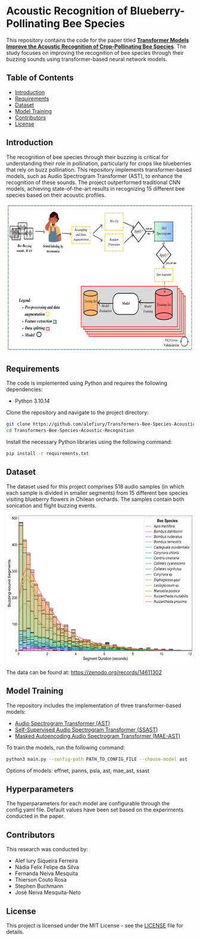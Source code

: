 # Acoustic Recognition of Blueberry-Pollinating Bee Species

This repository contains the code for the paper titled [**Transformer Models Improve the Acoustic Recognition of Crop-Pollinating Bee Species**](https://www.frontiersin.org/journals/plant-science/articles/10.3389/fpls.2023.1081050/full). The study focuses on improving the recognition of bee species through their buzzing sounds using transformer-based neural network models.

## Table of Contents
- [Introduction](#introduction)
- [Requirements](#requirements)
- [Dataset](#dataset)
- [Model Training](#model-training)
- [Contributors](#contributors)
- [License](#license)

## Introduction

The recognition of bee species through their buzzing is critical for understanding their role in pollination, particularly for crops like blueberries that rely on buzz pollination. This repository implements transformer-based models, such as Audio Spectrogram Transformer (AST), to enhance the recognition of these sounds. The project outperformed traditional CNN models, achieving state-of-the-art results in recognizing 15 different bee species based on their acoustic profiles.

<div align="center">
  <img src="resources/pipeline.png" alt="Training Pipeline" height="400">
</div>

## Requirements

The code is implemented using Python and requires the following dependencies:
- Python 3.10.14

Clone the repository and navigate to the project directory:

```bash
git clone https://github.com/alefiury/Transformers-Bee-Species-Acoustic-Recognition.git
cd Transformers-Bee-Species-Acoustic-Recognition
```

Install the necessary Python libraries using the following command:

```bash
pip install -r requirements.txt
```

## Dataset

The dataset used for this project comprises 518 audio samples (in which each sample is divided in smaller segments) from 15 different bee species visiting blueberry flowers in Chilean orchards. The samples contain both sonication and flight buzzing events.

<div align="center">
  <img src="resources/class_dist.png" alt="Training Pipeline" height="400">
</div>

The data can be found at: https://zenodo.org/records/14611302

## Model Training
The repository includes the implementation of three transformer-based models:

- [Audio Spectrogram Transformer (AST)](https://github.com/YuanGongND/ast)
- [Self-Supervised Audio Spectrogram Transformer (SSAST)](https://github.com/YuanGongND/ast)
- [Masked Autoencoding Audio Spectrogram Transformer (MAE-AST)](https://github.com/AlanBaade/MAE-AST-Public)

To train the models, run the following command:

```bash
python3 main.py --config-path PATH_TO_CONFIG_FILE --choose-model ast
```

Options of models: effnet, panns, psla, ast, mae_ast, ssast

## Hyperparameters
The hyperparameters for each model are configurable through the config.yaml file. Default values have been set based on the experiments conducted in the paper.

## Contributors
This research was conducted by:

- Alef Iury Siqueira Ferreira
- Nádia Felix Felipe da Silva
- Fernanda Neiva Mesquita
- Thierson Couto Rosa
- Stephen Buchmann
- José Neiva Mesquita-Neto

## License

This project is licensed under the MIT License - see the [LICENSE](LICENSE) file for details.
